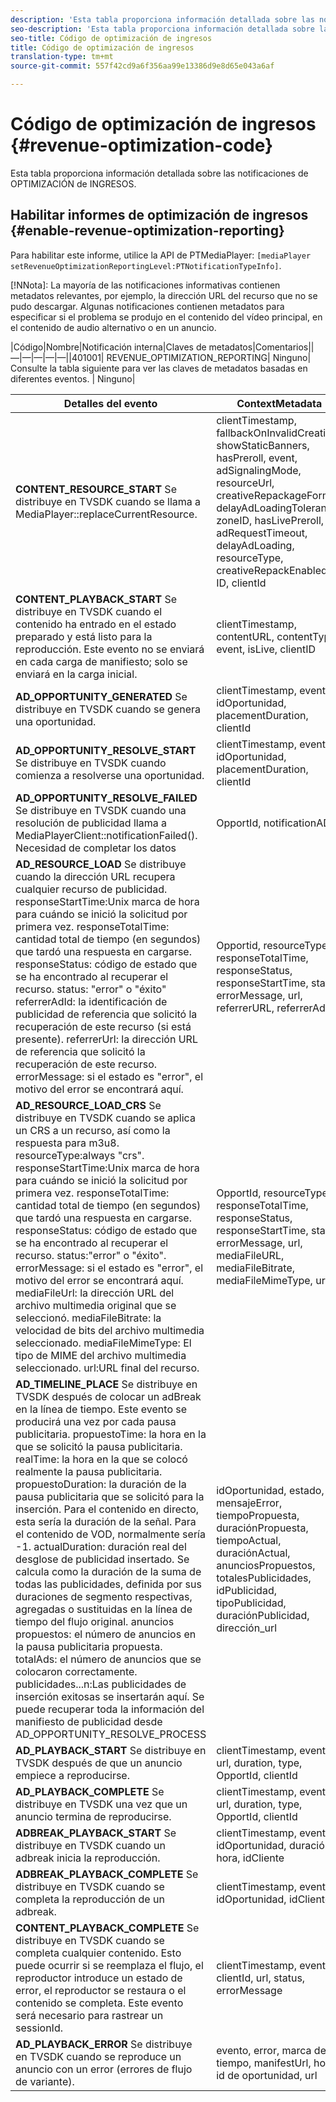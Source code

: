 ```yaml
---
description: 'Esta tabla proporciona información detallada sobre las notificaciones de optimización de ingresos. '
seo-description: 'Esta tabla proporciona información detallada sobre las notificaciones de optimización de ingresos. '
seo-title: Código de optimización de ingresos
title: Código de optimización de ingresos
translation-type: tm+mt
source-git-commit: 557f42cd9a6f356aa99e13386d9e8d65e043a6af

---
```



# Código de optimización de ingresos {#revenue-optimization-code}

Esta tabla proporciona información detallada sobre las notificaciones de OPTIMIZACIÓN de INGRESOS.

## Habilitar informes de optimización de ingresos {#enable-revenue-optimization-reporting}

Para habilitar este informe, utilice la API de PTMediaPlayer: `[mediaPlayer
setRevenueOptimizationReportingLevel:PTNotificationTypeInfo]`.

[!NNota]: La mayoría de las notificaciones informativas contienen metadatos relevantes, por ejemplo, la dirección URL del recurso que no se pudo descargar. Algunas notificaciones contienen metadatos para especificar si el problema se produjo en el contenido del vídeo principal, en el contenido de audio alternativo o en un anuncio.

|Código|Nombre|Notificación interna|Claves de metadatos|Comentarios||—|—|—|—|—||401001| REVENUE_OPTIMIZATION_REPORTING| Ninguno| Consulte la tabla siguiente para ver las claves de metadatos basadas en diferentes eventos. | Ninguno|

| Detalles del evento | ContextMetadata |
|---|---|
| **CONTENT_RESOURCE_START** Se distribuye en TVSDK cuando se llama a MediaPlayer::replaceCurrentResource. | clientTimestamp, fallbackOnInvalidCreative, showStaticBanners, hasPreroll, event, adSignalingMode, resourceUrl, creativeRepackageFormat, delayAdLoadingTolerance, zoneID, hasLivePreroll, adRequestTimeout, delayAdLoading, resourceType, creativeRepackEnabled, ID, clientId |
| **CONTENT_PLAYBACK_START** Se distribuye en TVSDK cuando el contenido ha entrado en el estado preparado y está listo para la reproducción. Este evento no se enviará en cada carga de manifiesto; solo se enviará en la carga inicial. | clientTimestamp, contentURL, contentType, event, isLive, clientID |
| **AD_OPPORTUNITY_GENERATED** Se distribuye en TVSDK cuando se genera una oportunidad. | clientTimestamp, evento, idOportunidad, placementDuration, clientId |
| **AD_OPPORTUNITY_RESOLVE_START** Se distribuye en TVSDK cuando comienza a resolverse una oportunidad. | clientTimestamp, evento, idOportunidad, placementDuration, clientId |
| **AD_OPPORTUNITY_RESOLVE_FAILED** Se distribuye en TVSDK cuando una resolución de publicidad llama a MediaPlayerClient::notificationFailed(). Necesidad de completar los datos | OpportId, notificationAD |
| **AD_RESOURCE_LOAD** Se distribuye cuando la dirección URL recupera cualquier recurso de publicidad. responseStartTime:Unix marca de hora para cuándo se inició la solicitud por primera vez. responseTotalTime: cantidad total de tiempo (en segundos) que tardó una respuesta en cargarse. responseStatus: código de estado que se ha encontrado al recuperar el recurso. status: &quot;error&quot; o &quot;éxito&quot; referrerAdId: la identificación de publicidad de referencia que solicitó la recuperación de este recurso (si está presente). referrerUrl: la dirección URL de referencia que solicitó la recuperación de este recurso. errorMessage: si el estado es &quot;error&quot;, el motivo del error se encontrará aquí. | Opportid, resourceType, responseTotalTime, responseStatus, responseStartTime, status, errorMessage, url, referrerURL, referrerAdId |
| **AD_RESOURCE_LOAD_CRS** Se distribuye en TVSDK cuando se aplica un CRS a un recurso, así como la respuesta para m3u8. resourceType:always &quot;crs&quot;. responseStartTime:Unix marca de hora para cuándo se inició la solicitud por primera vez. responseTotalTime: cantidad total de tiempo (en segundos) que tardó una respuesta en cargarse. responseStatus: código de estado que se ha encontrado al recuperar el recurso. status:&quot;error&quot; o &quot;éxito&quot;. errorMessage: si el estado es &quot;error&quot;, el motivo del error se encontrará aquí. mediaFileUrl: la dirección URL del archivo multimedia original que se seleccionó. mediaFileBitrate: la velocidad de bits del archivo multimedia seleccionado. mediaFileMimeType: El tipo de MIME del archivo multimedia seleccionado. url:URL final del recurso. | OpportId, resourceType, responseTotalTime, responseStatus, responseStartTime, status, errorMessage, url, mediaFileURL, mediaFileBitrate, mediaFileMimeType, url |
| **AD_TIMELINE_PLACE** Se distribuye en TVSDK después de colocar un adBreak en la línea de tiempo. Este evento se producirá una vez por cada pausa publicitaria. propuestoTime: la hora en la que se solicitó la pausa publicitaria. realTime: la hora en la que se colocó realmente la pausa publicitaria. propuestoDuration: la duración de la pausa publicitaria que se solicitó para la inserción. Para el contenido en directo, esta sería la duración de la señal. Para el contenido de VOD, normalmente sería -1. actualDuration: duración real del desglose de publicidad insertado. Se calcula como la duración de la suma de todas las publicidades, definida por sus duraciones de segmento respectivas, agregadas o sustituidas en la línea de tiempo del flujo original. anuncios propuestos: el número de anuncios en la pausa publicitaria propuesta. totalAds: el número de anuncios que se colocaron correctamente. publicidades...n:Las publicidades de inserción exitosas se insertarán aquí. Se puede recuperar toda la información del manifiesto de publicidad desde AD_OPPORTUNITY_RESOLVE_PROCESS | idOportunidad, estado, mensajeError, tiempoPropuesta, duraciónPropuesta, tiempoActual, duraciónActual, anunciosPropuestos, totalesPublicidades, idPublicidad, tipoPublicidad, duraciónPublicidad, dirección_url |
| **AD_PLAYBACK_START** Se distribuye en TVSDK después de que un anuncio empiece a reproducirse. | clientTimestamp, event, id, url, duration, type, OpportId, clientId |
| **AD_PLAYBACK_COMPLETE** Se distribuye en TVSDK una vez que un anuncio termina de reproducirse. | clientTimestamp, event, id, url, duration, type, OpportId, clientId |
| **ADBREAK_PLAYBACK_START** Se distribuye en TVSDK cuando un adbreak inicia la reproducción. | clientTimestamp, evento, idOportunidad, duración, hora, idCliente |
| **ADBREAK_PLAYBACK_COMPLETE** Se distribuye en TVSDK cuando se completa la reproducción de un adbreak. | clientTimestamp, evento, idOportunidad, idCliente |
| **CONTENT_PLAYBACK_COMPLETE** Se distribuye en TVSDK cuando se completa cualquier contenido. Esto puede ocurrir si se reemplaza el flujo, el reproductor introduce un estado de error, el reproductor se restaura o el contenido se completa. Este evento será necesario para rastrear un sessionId. | clientTimestamp, event, clientId, url, status, errorMessage |
| **AD_PLAYBACK_ERROR** Se distribuye en TVSDK cuando se reproduce un anuncio con un error (errores de flujo de variante). | evento, error, marca de tiempo, manifestUrl, hora, id de oportunidad, url |